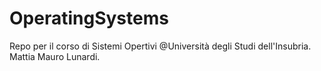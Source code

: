 # OperatingSystems
Repo per il corso di Sistemi Opertivi @Università degli Studi dell'Insubria.
Mattia Mauro Lunardi.
